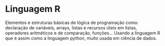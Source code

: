 # Linguagem R 
Elementos e estruturas básicas de lógica de programação como: declaração de variáveis, arrays, listas e recursos úteis em listas, operadores aritméticos e de comparação, funções... Usando a linguagem R que é assim como a linguagem python, muito usada em ciência de dados.

